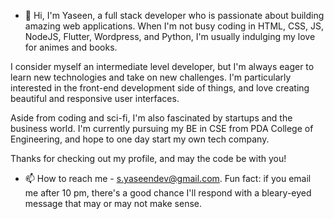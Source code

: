 - 👋 Hi, I'm Yaseen, a full stack developer who is passionate about building amazing web applications. When I'm not busy coding in HTML, CSS, JS, NodeJS, Flutter, Wordpress, and Python, I'm usually indulging my love for animes and books.

I consider myself an intermediate level developer, but I'm always eager to learn new technologies and take on new challenges. I'm particularly interested in the front-end development side of things, and love creating beautiful and responsive user interfaces.

Aside from coding and sci-fi, I'm also fascinated by startups and the business world. I'm currently pursuing my BE in CSE from PDA College of Engineering, and hope to one day start my own tech company.

Thanks for checking out my profile, and may the code be with you!

- 📫 How to reach me - s.yaseendev@gmail.com. Fun fact: if you email me after 10 pm, there's a good chance I'll respond with a bleary-eyed message that may or may not make sense.
